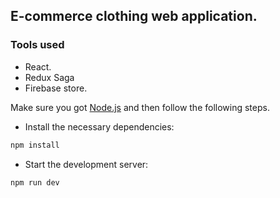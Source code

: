 ## E-commerce clothing web application.

### Tools used
- React.
- Redux Saga
- Firebase store.

Make sure you got [Node.js](https://nodejs.org/en/) and then follow the following steps.

- Install the necessary dependencies:

```bash
npm install
```
- Start the development server:

```bash
npm run dev
```
